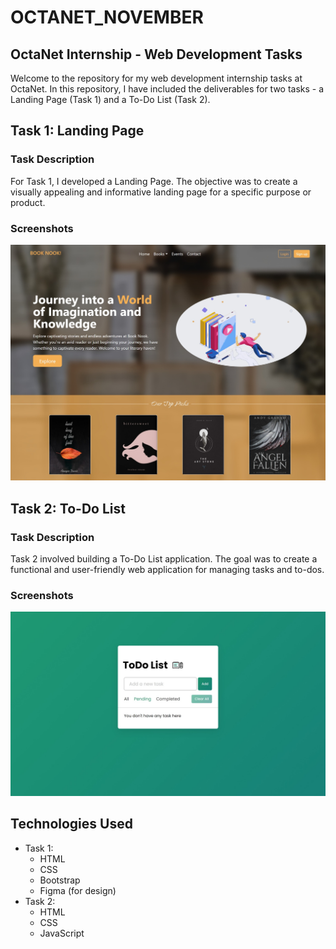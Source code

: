 # OCTANET_NOVEMBER

## OctaNet Internship - Web Development Tasks

Welcome to the repository for my web development internship tasks at OctaNet. In this repository, I have included the deliverables for two tasks - a Landing Page (Task 1) and a To-Do List (Task 2).

## Task 1: Landing Page

### Task Description
For Task 1, I developed a Landing Page. The objective was to create a visually appealing and informative landing page for a specific purpose or product.

### Screenshots
![Task 1 ScreenShot](./task1/Landing%20page%20screenshot.jpeg)

## Task 2: To-Do List

### Task Description
Task 2 involved building a To-Do List application. The goal was to create a functional and user-friendly web application for managing tasks and to-dos.

### Screenshots
![Task 2 ScreenShot](./task2/todolistScreenshot.jpeg)

## Technologies Used
- Task 1:
  - HTML
  - CSS
  - Bootstrap
  - Figma (for design)
- Task 2:
  - HTML
  - CSS
  - JavaScript

 
